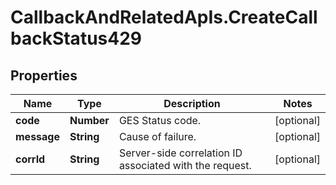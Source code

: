 # CallbackAndRelatedApIs.CreateCallbackStatus429

## Properties
Name | Type | Description | Notes
------------ | ------------- | ------------- | -------------
**code** | **Number** | GES Status code. | [optional] 
**message** | **String** | Cause of failure. | [optional] 
**corrId** | **String** | Server-side correlation ID associated with the request. | [optional] 



